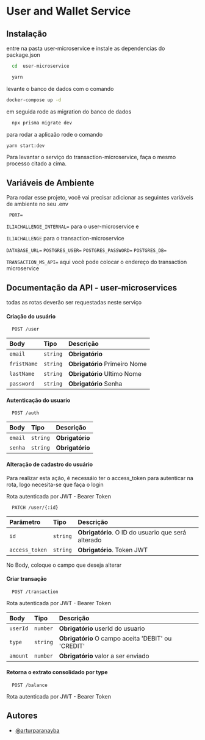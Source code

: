 # User and Wallet Service

## Instalação

entre na pasta user-microservice e instale as dependencias do package.json

```bash
  cd  user-microservice

  yarn
```

levante o banco de dados com o comando

```bash
docker-compose up -d
```

em seguida rode as migration do banco de dados

```bash
  npx prisma migrate dev
```

para rodar a aplicaão rode o comando

```bash
yarn start:dev
```

Para levantar o serviço do transaction-microservice, faça o mesmo processo citado a cima.

## Variáveis de Ambiente

Para rodar esse projeto, você vai precisar adicionar as seguintes variáveis de ambiente no seu .env

` PORT=`

`ILIACHALLENGE_INTERNAL=` para o user-microservice e

`ILIACHALLENGE` para o transaction-microservice

`DATABASE_URL=`
`POSTGRES_USER=`
`POSTGRES_PASSWORD=`
`POSTGRES_DB=`

`TRANSACTION_MS_API=` aqui você pode colocar o endereço do transaction microservice

## Documentação da API - user-microservices

todas as rotas deverão ser requestadas neste serviço

#### Criação do usuário

```http
  POST /user
```

| Body        | Tipo     | Descrição                     |
| :---------- | :------- | :---------------------------- |
| `email`     | `string` | **Obrigatório**               |
| `fristName` | `string` | **Obrigatório** Primeiro Nome |
| `lastName`  | `string` | **Obrigatório** Ultimo Nome   |
| `password`  | `string` | **Obrigatório** Senha         |

#### Autenticação do usuario

```http
  POST /auth
```

| Body    | Tipo     | Descrição       |
| :------ | :------- | :-------------- |
| `email` | `string` | **Obrigatório** |
| `senha` | `string` | **Obrigatório** |

#### Alteração de cadastro do usuário

Para realizar esta ação, é necessáio ter o access_token para autenticar na rota, logo necesita-se que faça o login

Rota autenticada por JWT - Bearer Token

```http
  PATCH /user/{:id}
```

| Parâmetro      | Tipo     | Descrição                                          |
| :------------- | :------- | :------------------------------------------------- |
| `id`           | `string` | **Obrigatório**. O ID do usuario que será alterado |
| `access_token` | `string` | **Obrigatório**. Token JWT                         |

No Body, coloque o campo que deseja alterar

#### Criar transação

```http
  POST /transaction
```

Rota autenticada por JWT - Bearer Token

| Body     | Tipo     | Descrição                                          |
| :------- | :------- | :------------------------------------------------- |
| `userId` | `number` | **Obrigatório** userId do usuario                  |
| `type`   | `string` | **Obrigatório** O campo aceita 'DEBIT' ou 'CREDIT' |
| `amount` | `number` | **Obrigatório** valor a ser enviado                |

#### Retorna o extrato consolidado por type

```http
  POST /balance
```

Rota autenticada por JWT - Bearer Token

## Autores

- [@arturparanayba](https://www.github.com/arturparanayba)
